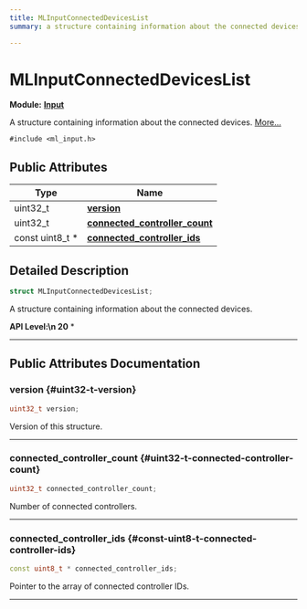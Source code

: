```yaml
---
title: MLInputConnectedDevicesList
summary: a structure containing information about the connected devices. 

---
```


# MLInputConnectedDevicesList

**Module:** **[Input](/api-ref/api/Modules/group___input/group___input.md)**



A structure containing information about the connected devices.  [More...](#detailed-description)


`#include <ml_input.h>`

## Public Attributes

| Type           | Name           |
| -------------- | -------------- |
| uint32_t | **[version](/api-ref/api/Modules/group___input/struct_m_l_input_connected_devices_list.md#uint32-t-version)**  |
| uint32_t | **[connected_controller_count](/api-ref/api/Modules/group___input/struct_m_l_input_connected_devices_list.md#uint32-t-connected-controller-count)**  |
| const uint8_t * | **[connected_controller_ids](/api-ref/api/Modules/group___input/struct_m_l_input_connected_devices_list.md#const-uint8-t-connected-controller-ids)**  |

## Detailed Description

```cpp
struct MLInputConnectedDevicesList;
```

A structure containing information about the connected devices. 




**API Level:\n 20**
  * 




-----------
## Public Attributes Documentation

### version {#uint32-t-version}

```cpp
uint32_t version;
```


Version of this structure. 





-----------

### connected_controller_count {#uint32-t-connected-controller-count}

```cpp
uint32_t connected_controller_count;
```


Number of connected controllers. 





-----------

### connected_controller_ids {#const-uint8-t-connected-controller-ids}

```cpp
const uint8_t * connected_controller_ids;
```


Pointer to the array of connected controller IDs. 





-----------

